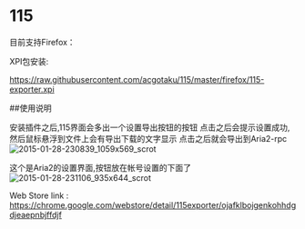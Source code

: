 # 115


目前支持Firefox：

XPI包安装:

https://raw.githubusercontent.com/acgotaku/115/master/firefox/115-exporter.xpi


##使用说明

安装插件之后,115界面会多出一个设置导出按钮的按钮 点击之后会提示设置成功,然后鼠标悬浮到文件上会有导出下载的文字显示
点击之后就会导出到Aria2-rpc
![2015-01-28-230839_1059x569_scrot](https://cloud.githubusercontent.com/assets/1191834/5940004/de4bf574-a742-11e4-9eb3-8966281cfd3c.png)
 
这个是Aria2的设置界面,按钮放在帐号设置的下面了
![2015-01-28-231106_935x644_scrot](https://cloud.githubusercontent.com/assets/1191834/5940024/ffab7aaa-a742-11e4-9bdf-accc1c68f611.png)

Web Store link : https://chrome.google.com/webstore/detail/115exporter/ojafklbojgenkohhdgdjeaepnbjffdjf